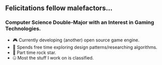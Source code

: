 ## Felicitations fellow malefactors...

### Computer Science Double-Major with an Interest in Gaming Technologies.

- :video_game: Currently developing (another) open source game engine.
- :microscope: Spends free time exploring design patterns/researching algorithms.
- :guitar: Part time rock star.
- 🤐 Most the stuff I work on is classified.

<!--
**theskidster/theskidster** is a ✨ _special_ ✨ repository because its `README.md` (this file) appears on your GitHub profile.

Here are some ideas to get you started:

- 🔭 I’m currently working on ...
- 🌱 I’m currently learning ...
- 👯 I’m looking to collaborate on ...
- 🤔 I’m looking for help with ...
- 💬 Ask me about ...
- 📫 How to reach me: ...
- 😄 Pronouns: ...
- ⚡ Fun fact: ...
-->
